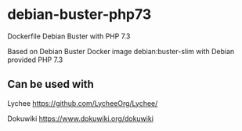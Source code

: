 # debian-buster-php73
Dockerfile Debian Buster with PHP 7.3

Based on Debian Buster Docker image debian:buster-slim with Debian provided PHP 7.3

## Can be used with
Lychee https://github.com/LycheeOrg/Lychee/

Dokuwiki https://www.dokuwiki.org/dokuwiki
